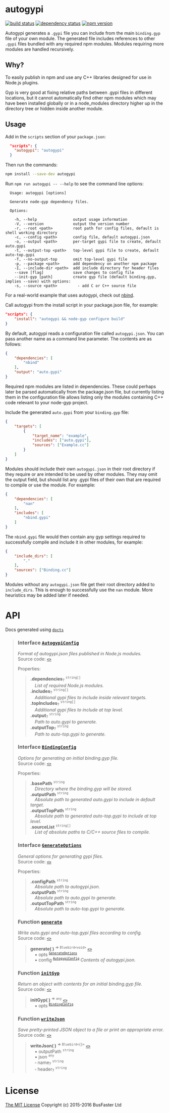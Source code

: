 autogypi
========

[![build status](https://travis-ci.org/charto/autogypi.svg?branch=master)](http://travis-ci.org/charto/autogypi)
[![dependency status](https://david-dm.org/charto/autogypi.svg)](https://david-dm.org/charto/autogypi)
[![npm version](https://img.shields.io/npm/v/autogypi.svg)](https://www.npmjs.com/package/autogypi)

Autogypi generates a `.gypi` file you can include from the main `binding.gyp` file of your own module.
The generated file includes references to other `.gypi` files bundled with any required npm modules.
Modules requiring more modules are handled recursively.

Why?
----

To easily publish in npm and use any C++ libraries designed for use in Node.js plugins.

Gyp is very good at fixing relative paths between .gypi files in different locations, but it cannot automatically find other npm modules
which may have been installed globally or in a node_modules directory higher up in the directory tree or hidden inside another module.

Usage
-----

Add in the `scripts` section of your `package.json`:

```json
  "scripts": {
    "autogypi": "autogypi"
  }
```

Then run the commands:

```bash
npm install --save-dev autogypi
```

Run `npm run autogypi -- --help` to see the command line options:

```
  Usage: autogypi [options]

  Generate node-gyp dependency files.

  Options:

    -h, --help                output usage information
    -V, --version             output the version number
    -r, --root <path>         root path for config files, default is shell working directory
    -c, --config <path>       config file, default autogypi.json
    -o, --output <path>       per-target gypi file to create, default auto.gypi
    -t, --output-top <path>   top-level gypi file to create, default auto-top.gypi
    -T, --no-output-top       omit top-level gypi file
    -p, --package <path>      add dependency on another npm package
    -I, --include-dir <path>  add include directory for header files
    --save [flag]             save changes to config file
    --init-gyp [path]         create gyp file (default binding.gyp, implies --save) with options:
    -s, --source <path>         - add C or C++ source file
```

For a real-world example that uses autogypi, check out [nbind](https://www.npmjs.com/package/nbind).

Call autogypi from the install script in your package.json file, for example:

```json
"scripts": {
    "install": "autogypi && node-gyp configure build"
}
```

By default, autogypi reads a configuration file called `autogypi.json`. You can pass another name as a command line parameter.
The contents are as follows:

```json
{
    "dependencies": [
        "nbind"
    ],
    "output": "auto.gypi"
}
```

Required npm modules are listed in dependencies.
These could perhaps later be parsed automatically from the package.json file,
but currently listing them in the configuration file allows listing only the modules
containing C++ code relevant to your node-gyp project.

Include the generated `auto.gypi` from your `binding.gyp` file:

```json
{
    "targets": [
        {
            "target_name": "example",
            "includes": ["auto.gypi"],
            "sources": ["Example.cc"]
        }
    ]
}
```

Modules should include their own `autogypi.json` in their root directory if they require or are intended to be used by other modules.
They may omit the output field, but should list any .gypi files of their own that are required to compile or use the module. For example:

```json
{
    "dependencies": [
        "nan"
    ],
    "includes": [
        "nbind.gypi"
    ]
}
```

The `nbind.gypi` file would then contain any gyp settings required to successfully compile and include it in other modules, for example:

```json
{
    "include_dirs": [
        "."
    ],
    "sources": ["Binding.cc"]
}
```

Modules without any `autogypi.json` file get their root directory added to `include_dirs`.
This is enough to successfully use the `nan` module. More heuristics may be added later if needed.

API
===
Docs generated using [`docts`](https://github.com/charto/docts)
>
> <a name="api-AutogypiConfig"></a>
> ### Interface [`AutogypiConfig`](#api-AutogypiConfig)
> <em>Format of autogypi.json files published in Node.js modules.</em>  
> Source code: [`<>`](http://github.com/charto/autogypi/blob/cd73a7b/src/autogypi.ts#L36-L47)  
>  
> Properties:  
> > **.dependencies**<sub>?</sub> <sup><code>string[]</code></sup>  
> > &emsp;<em>List of required Node.js modules.</em>  
> > **.includes**<sub>?</sub> <sup><code>string[]</code></sup>  
> > &emsp;<em>Additional gypi files to include inside relevant targets.</em>  
> > **.topIncludes**<sub>?</sub> <sup><code>string[]</code></sup>  
> > &emsp;<em>Additional gypi files to include at top level.</em>  
> > **.output**<sub>?</sub> <sup><code>string</code></sup>  
> > &emsp;<em>Path to auto.gypi to generate.</em>  
> > **.outputTop**<sub>?</sub> <sup><code>string</code></sup>  
> > &emsp;<em>Path to auto-top.gypi to generate.</em>  
>
> <a name="api-BindingConfig"></a>
> ### Interface [`BindingConfig`](#api-BindingConfig)
> <em>Options for generating an initial binding.gyp file.</em>  
> Source code: [`<>`](http://github.com/charto/autogypi/blob/cd73a7b/src/autogypi.ts#L12-L21)  
>  
> Properties:  
> > **.basePath** <sup><code>string</code></sup>  
> > &emsp;<em>Directory where the binding.gyp will be stored.</em>  
> > **.outputPath** <sup><code>string</code></sup>  
> > &emsp;<em>Absolute path to generated auto.gypi to include in default target.</em>  
> > **.outputTopPath** <sup><code>string</code></sup>  
> > &emsp;<em>Absolute path to generated auto-top.gypi to include at top level.</em>  
> > **.sourceList** <sup><code>string[]</code></sup>  
> > &emsp;<em>List of absolute paths to C/C++ source files to compile.</em>  
>
> <a name="api-GenerateOptions"></a>
> ### Interface [`GenerateOptions`](#api-GenerateOptions)
> <em>General options for generating gypi files.</em>  
> Source code: [`<>`](http://github.com/charto/autogypi/blob/cd73a7b/src/autogypi.ts#L25-L32)  
>  
> Properties:  
> > **.configPath** <sup><code>string</code></sup>  
> > &emsp;<em>Absolute path to autogypi.json.</em>  
> > **.outputPath** <sup><code>string</code></sup>  
> > &emsp;<em>Absolute path to auto.gypi to generate.</em>  
> > **.outputTopPath** <sup><code>string</code></sup>  
> > &emsp;<em>Absolute path to auto-top.gypi to generate.</em>  
>
> <a name="api-generate"></a>
> ### Function [`generate`](#api-generate)
> <em>Write auto.gypi and auto-top.gypi files according to config.</em>  
> Source code: [`<>`](http://github.com/charto/autogypi/blob/cd73a7b/src/autogypi.ts#L175-L196)  
> > **generate( )** <sup>&rArr; <code>Bluebird&lt;void&gt;</code></sup> [`<>`](http://github.com/charto/autogypi/blob/cd73a7b/src/autogypi.ts#L175-L196)  
> > &emsp;&#x25aa; opts <sup><code>[GenerateOptions](#api-GenerateOptions)</code></sup>  
> > &emsp;&#x25aa; config <sup><code>[AutogypiConfig](#api-AutogypiConfig)</code></sup> <em>Contents of autogypi.json.</em>  
>
> <a name="api-initGyp"></a>
> ### Function [`initGyp`](#api-initGyp)
> <em>Return an object with contents for an initial binding.gyp file.</em>  
> Source code: [`<>`](http://github.com/charto/autogypi/blob/cd73a7b/src/autogypi.ts#L200-L221)  
> > **initGyp( )** <sup>&rArr; <code>any</code></sup> [`<>`](http://github.com/charto/autogypi/blob/cd73a7b/src/autogypi.ts#L200-L221)  
> > &emsp;&#x25aa; opts <sup><code>[BindingConfig](#api-BindingConfig)</code></sup>  
>
> <a name="api-writeJson"></a>
> ### Function [`writeJson`](#api-writeJson)
> <em>Save pretty-printed JSON object to a file or print an appropriate error.</em>  
> Source code: [`<>`](http://github.com/charto/autogypi/blob/cd73a7b/src/autogypi.ts#L62-L78)  
> > **writeJson( )** <sup>&rArr; <code>Bluebird&lt;{}&gt;</code></sup> [`<>`](http://github.com/charto/autogypi/blob/cd73a7b/src/autogypi.ts#L62-L78)  
> > &emsp;&#x25aa; outputPath <sup><code>string</code></sup>  
> > &emsp;&#x25aa; json <sup><code>any</code></sup>  
> > &emsp;&#x25ab; name<sub>?</sub> <sup><code>string</code></sup>  
> > &emsp;&#x25ab; header<sub>?</sub> <sup><code>string</code></sup>  

License
=======

[The MIT License](https://raw.githubusercontent.com/charto/autogypi/master/LICENSE)
Copyright (c) 2015-2016 BusFaster Ltd
